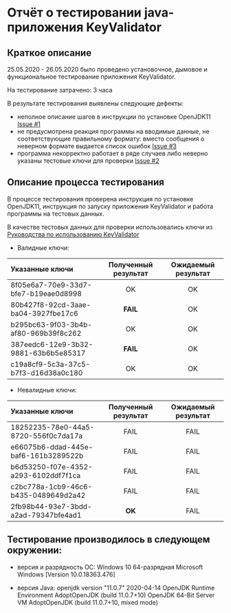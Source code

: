 # Отчёт о тестировании java-приложения KeyValidator

## Краткое описание

25.05.2020 - 26.05.2020 было проведено установочное, дымовое и функциональное тестирование приложения KeyValidator.

На тестирование затрачено: 3 часа

В результате тестирования выявлены следующие дефекты:
* неполное описание шагов в инструкции по установке OpenJDK11 [Issue #1](https://github.com/Boldyrev-M/Javaqa5-1-1/issues/1)
* не предусмотрена реакция программы на вводимые данные, не соответствующие правильному формату: вместо сообщения о неверном формате выдается список ошибок [Issue #3](https://github.com/Boldyrev-M/Javaqa5-1-1/issues/3)
* программа некорректно работает в ряде случаев либо неверно указаны тестовые ключи для проверки [Issue #2](https://github.com/Boldyrev-M/Javaqa5-1-1/issues/2)

## Описание процесса тестирования

В процессе тестирования проверена инструкция по установке OpenJDK11, инструкция по запуску приложения KeyValidator и работа программы на тестовых данных.

В качестве тестовых данных для проверки использовались ключи из [Руководства по использованию KeyValidator](https://github.com/netology-code/javaqa-homeworks/blob/master/intro/user-manual.md)

* Валидные ключи:

| Указанные ключи | Полученный результат | Ожидаемый результат |
| :--- | :---: | :---: |
| 8f05e6a7-70e9-33d7-bfe7-b19eae0d8998 |  OK  |  OK  |
| 80b427f8-92cd-3aae-ba04-3927fbe17c6  | **FAIL** |  OK  |
| b295bc63-9f03-3b4b-af80-969b39f8c262 |  OK  |  OK  |
| 387eedc6-12e9-3b32-9881-63b6b5e85317 | **FAIL** |  OK  |
| c19a8cf9-5c3a-37c5-b7f3-d16d38a0c180 |  OK  |  OK  |

* Невалидные ключи:

| Указанные ключи | Полученный результат | Ожидаемый результат |
| :--- | :---: | :---: |
| 18252235-78e0-44a5-8720-556f0c7da17a | FAIL | FAIL |
| e66075b6-ddad-445e-baf6-161b3289522b | FAIL | FAIL |
| b6d53250-f07e-4352-a293-6102ddf7f1ca | FAIL | FAIL |
| c2bc778a-1cb9-46c6-b435-0489649d2a42 | FAIL | FAIL |
| 2fb98b44-93e7-3bdd-a2ad-79347bfe4ad1 |  **OK**  | FAIL |
    
## Тестирование производилось в следующем окружении:

* версия и разрядность ОС:
Windows 10 64-разрядная
Microsoft Windows [Version 10.0.18363.476]

* версия Java:
openjdk version "11.0.7" 2020-04-14
OpenJDK Runtime Environment AdoptOpenJDK (build 11.0.7+10)
OpenJDK 64-Bit Server VM AdoptOpenJDK (build 11.0.7+10, mixed mode)
